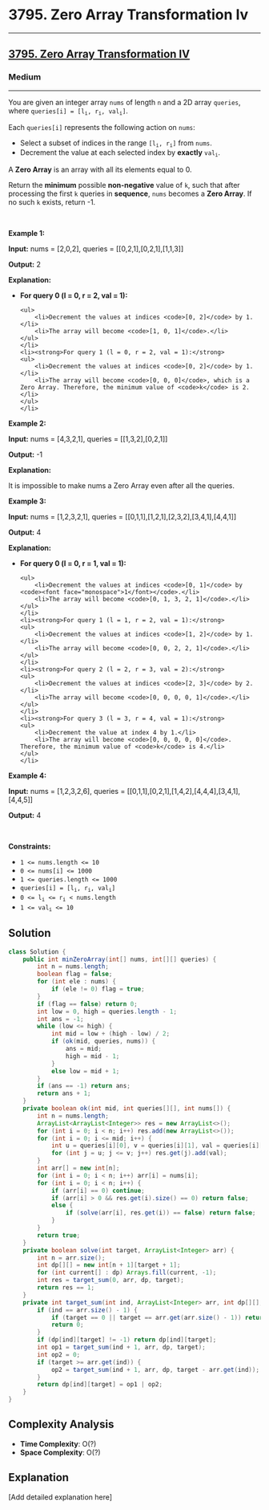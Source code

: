 # 3795. Zero Array Transformation Iv


---

<h2><a href="https://leetcode.com/problems/zero-array-transformation-iv">3795. Zero Array Transformation IV</a></h2><h3>Medium</h3><hr><p>You are given an integer array <code>nums</code> of length <code>n</code> and a 2D array <code>queries</code>, where <code>queries[i] = [l<sub>i</sub>, r<sub>i</sub>, val<sub>i</sub>]</code>.</p>

<p>Each <code>queries[i]</code> represents the following action on <code>nums</code>:</p>

<ul>
	<li>Select a <span data-keyword="subset">subset</span> of indices in the range <code>[l<sub>i</sub>, r<sub>i</sub>]</code> from <code>nums</code>.</li>
	<li>Decrement the value at each selected index by <strong>exactly</strong> <code>val<sub>i</sub></code>.</li>
</ul>

<p>A <strong>Zero Array</strong> is an array with all its elements equal to 0.</p>

<p>Return the <strong>minimum</strong> possible <strong>non-negative</strong> value of <code>k</code>, such that after processing the first <code>k</code> queries in <strong>sequence</strong>, <code>nums</code> becomes a <strong>Zero Array</strong>. If no such <code>k</code> exists, return -1.</p>

<p>&nbsp;</p>
<p><strong class="example">Example 1:</strong></p>

<div class="example-block">
<p><strong>Input:</strong> <span class="example-io">nums = [2,0,2], queries = [[0,2,1],[0,2,1],[1,1,3]]</span></p>

<p><strong>Output:</strong> <span class="example-io">2</span></p>

<p><strong>Explanation:</strong></p>

<ul>
	<li><strong>For query 0 (l = 0, r = 2, val = 1):</strong>

	<ul>
		<li>Decrement the values at indices <code>[0, 2]</code> by 1.</li>
		<li>The array will become <code>[1, 0, 1]</code>.</li>
	</ul>
	</li>
	<li><strong>For query 1 (l = 0, r = 2, val = 1):</strong>
	<ul>
		<li>Decrement the values at indices <code>[0, 2]</code> by 1.</li>
		<li>The array will become <code>[0, 0, 0]</code>, which is a Zero Array. Therefore, the minimum value of <code>k</code> is 2.</li>
	</ul>
	</li>
</ul>
</div>

<p><strong class="example">Example 2:</strong></p>

<div class="example-block">
<p><strong>Input:</strong> <span class="example-io">nums = [4,3,2,1], queries = [[1,3,2],[0,2,1]]</span></p>

<p><strong>Output:</strong> <span class="example-io">-1</span></p>

<p><strong>Explanation:</strong></p>

<p>It is impossible to make nums a Zero Array even after all the queries.</p>
</div>

<p><strong class="example">Example 3:</strong></p>

<div class="example-block">
<p><strong>Input:</strong> <span class="example-io">nums = [1,2,3,2,1], queries = [[0,1,1],[1,2,1],[2,3,2],[3,4,1],[4,4,1]]</span></p>

<p><strong>Output:</strong> <span class="example-io">4</span></p>

<p><strong>Explanation:</strong></p>

<ul>
	<li><strong>For query 0 (l = 0, r = 1, val = 1):</strong>

	<ul>
		<li>Decrement the values at indices <code>[0, 1]</code> by <code><font face="monospace">1</font></code>.</li>
		<li>The array will become <code>[0, 1, 3, 2, 1]</code>.</li>
	</ul>
	</li>
	<li><strong>For query 1 (l = 1, r = 2, val = 1):</strong>
	<ul>
		<li>Decrement the values at indices <code>[1, 2]</code> by 1.</li>
		<li>The array will become <code>[0, 0, 2, 2, 1]</code>.</li>
	</ul>
	</li>
	<li><strong>For query 2 (l = 2, r = 3, val = 2):</strong>
	<ul>
		<li>Decrement the values at indices <code>[2, 3]</code> by 2.</li>
		<li>The array will become <code>[0, 0, 0, 0, 1]</code>.</li>
	</ul>
	</li>
	<li><strong>For query 3 (l = 3, r = 4, val = 1):</strong>
	<ul>
		<li>Decrement the value at index 4 by 1.</li>
		<li>The array will become <code>[0, 0, 0, 0, 0]</code>. Therefore, the minimum value of <code>k</code> is 4.</li>
	</ul>
	</li>
</ul>
</div>

<p><strong class="example">Example 4:</strong></p>

<div class="example-block">
<p><strong>Input:</strong> <span class="example-io">nums = [1,2,3,2,6], queries = [[0,1,1],[0,2,1],[1,4,2],[4,4,4],[3,4,1],[4,4,5]]</span></p>

<p><strong>Output:</strong> <span class="example-io">4</span></p>
</div>

<p>&nbsp;</p>
<p><strong>Constraints:</strong></p>

<ul>
	<li><code>1 &lt;= nums.length &lt;= 10</code></li>
	<li><code>0 &lt;= nums[i] &lt;= 1000</code></li>
	<li><code>1 &lt;= queries.length &lt;= 1000</code></li>
	<li><code>queries[i] = [l<sub>i</sub>, r<sub>i</sub>, val<sub>i</sub>]</code></li>
	<li><code>0 &lt;= l<sub>i</sub> &lt;= r<sub>i</sub> &lt; nums.length</code></li>
	<li><code>1 &lt;= val<sub>i</sub> &lt;= 10</code></li>
</ul>


## Solution

```java
class Solution {
    public int minZeroArray(int[] nums, int[][] queries) {
        int n = nums.length;
        boolean flag = false;
        for (int ele : nums) {
            if (ele != 0) flag = true;
        }
        if (flag == false) return 0;
        int low = 0, high = queries.length - 1;
        int ans = -1;
        while (low <= high) {
            int mid = low + (high - low) / 2;
            if (ok(mid, queries, nums)) {
                ans = mid;
                high = mid - 1;
            }
            else low = mid + 1;
        }
        if (ans == -1) return ans;
        return ans + 1;
    }
    private boolean ok(int mid, int queries[][], int nums[]) {
        int n = nums.length;
        ArrayList<ArrayList<Integer>> res = new ArrayList<>();
        for (int i = 0; i < n; i++) res.add(new ArrayList<>());
        for (int i = 0; i <= mid; i++) {
            int u = queries[i][0], v = queries[i][1], val = queries[i][2];
            for (int j = u; j <= v; j++) res.get(j).add(val);
        }
        int arr[] = new int[n];
        for (int i = 0; i < n; i++) arr[i] = nums[i];
        for (int i = 0; i < n; i++) {
            if (arr[i] == 0) continue;
            if (arr[i] > 0 && res.get(i).size() == 0) return false;
            else {
                if (solve(arr[i], res.get(i)) == false) return false;
            }
        }
        return true;
    }
    private boolean solve(int target, ArrayList<Integer> arr) {
        int n = arr.size();
        int dp[][] = new int[n + 1][target + 1];
        for (int current[] : dp) Arrays.fill(current, -1);
        int res = target_sum(0, arr, dp, target);
        return res == 1;
    }
    private int target_sum(int ind, ArrayList<Integer> arr, int dp[][], int target) {
        if (ind == arr.size() - 1) {
            if (target == 0 || target == arr.get(arr.size() - 1)) return 1;
            return 0;
        }
        if (dp[ind][target] != -1) return dp[ind][target];
        int op1 = target_sum(ind + 1, arr, dp, target);
        int op2 = 0;
        if (target >= arr.get(ind)) {
            op2 = target_sum(ind + 1, arr, dp, target - arr.get(ind));
        }
        return dp[ind][target] = op1 | op2; 
    }
}
```

## Complexity Analysis

- **Time Complexity**: O(?)
- **Space Complexity**: O(?)

## Explanation

[Add detailed explanation here]

